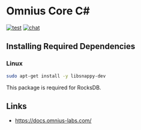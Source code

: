 # Omnius Core C#

[![test](https://github.com/omnius-labs/core-cs/actions/workflows/test.yml/badge.svg?branch=main)](https://github.com/omnius-labs/core-cs/actions/workflows/test.yml)
[![chat](https://badges.gitter.im/omnius-labs.svg)](https://gitter.im/omnius-labs/community)

## Installing Required Dependencies

### Linux

```sh
sudo apt-get install -y libsnappy-dev
```

This package is required for RocksDB.

## Links

- <https://docs.omnius-labs.com/>
